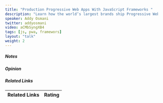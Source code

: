 ```yaml
---
title: "Production Progressive Web Apps With JavaScript Frameworks "
description: "Learn how the world’s largest brands ship Progressive Web Apps that instantly load on mobile hardware. We’ll look at how apps built using React, Preact, Vue, Angular & Polymer can be used to build instantly interactive, engaging & data-plan sensitive user experiences. We'll also look at how this investment paid off on core business metrics. You’ll leave this session learning PWA best practices, patterns for efficiently loading websites and the latest tools for getting fast and staying fast. You won’t want to miss it."
speaker: Addy Osmani
twitter: addyosmani
video: aCMbSyngXB4
tags: [js, pwa, framewors]
layout: "talk"
weight: 2
---
```


<article id="1">

##### Notes

</article>

<article id="2">

##### Opinion

</article>

<article id="3">

##### Related Links

Related Links | Rating
--- | ---
</article>